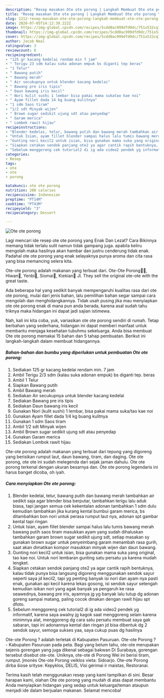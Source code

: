 ```yaml
---
description: "Resep masakan Ote ote porong | Langkah Membuat Ote ote porong Yang Lezat Sekali"
title: "Resep masakan Ote ote porong | Langkah Membuat Ote ote porong Yang Lezat Sekali"
slug: 1212-resep-masakan-ote-ote-porong-langkah-membuat-ote-ote-porong-yang-lezat-sekali
date: 2020-07-05T14:12:39.222Z
image: https://img-global.cpcdn.com/recipes/5cdd0ac999dfd9dc/751x532cq70/ote-ote-porong-foto-resep-utama.jpg
thumbnail: https://img-global.cpcdn.com/recipes/5cdd0ac999dfd9dc/751x532cq70/ote-ote-porong-foto-resep-utama.jpg
cover: https://img-global.cpcdn.com/recipes/5cdd0ac999dfd9dc/751x532cq70/ote-ote-porong-foto-resep-utama.jpg
author: Jacob Neal
ratingvalue: 3
reviewcount: 8
recipeingredient:
- "125 gr kacang kedelai rendam min 7 jam"
- " Terigu 23 sdm kalau suka adonan empuk bs diganti tep beras"
- "1 Telur"
- " Bawang putih"
- " Bawang merah"
- " Air secukupnya untuk blender kacang kedelai"
- " Bawang pre iris tipis"
- " Daun bawang iris kecil"
- " Nori kulit sushi 1 lembar bisa pakai mama sukatao kae noi"
- " Ayam fillet dada 14 kg buang kulitnya"
- "1 sdm Saos tiram"
- "1/2 sdt Minyak wijen"
- " Brown sugar sedikit ujung sdt atau penyedap"
- " Garam merica"
- " Lombok rawit hijau"
recipeinstructions:
- "Blender kedelai, telur, bawang putih dan bawang merah tambahkan air sedikit saja agar blender bisa berputar, tambahkan terigu lalu aduk biasa, tapi jangan semua cek kekentalan adonan tambahkan 1 sdm dulu kemudian tambahkan jika kurang kental bumbui garam merica, bs ditambahkan bon nori untuk perasa rumput laut nya, adonan spt gambar kental tapi ringan"
- "Untuk Isian, ayam fillet blender sampai halus lalu tumis bawang merah bawang putih saos tiram masukkan ayam yang sudah dihaluskan tambahkan garam brown sugar sedikit ujung sdt, setiap masakan sy gunakan brown sugar untuk penyeimbang garam menambah rasa gurih, saat akan dimatikan kompor masukkan minyak wijen dan daun bawang."
- "Gunting nori kecil2 untuk isian, bisa gunakan mama suka yang original, tao kae noi. Untuk nori lembaran gunting satu persatu ya karena mudah lengket."
- "Siapkan cetakan sendok panjang ote2 ya agar cantik rapih bentuknya, kalau tidak punya bisa langsung digoreng menggunakan sendok sayur seperti saya jd kecil2, tapi yg penting banyak isi nori dan ayam nya pasti enak, gunakan api kecil karena lekas gosong, isi sendok sayur setengah kemudian isikan nori yang agak banyak ya pengaruh ke rasa seawednya, bawang pre iris, ayamnya jg yg banyak lalu tutup dg adonan goreng sampai matang, paling cocok dmakan dengan rawit hijau spt dfoto."
- "Sebelum menggoreng cek tutorial2 di ig ada video2 pendek yg informatif, karena saya awalny jg kagok saat menggoreng selain karena minimnya alat, menggoreng dg cara satu persatu membuat saya gak sabaran, tapi ini adonannya kental dan ringan jd bisa dibentuk dg 2 sendok sayur, semoga sukses yaa, saya cukup puas dg hasilnya"
categories:
- Resep
tags:
- ote
- ote
- porong

katakunci: ote ote porong 
nutrition: 200 calories
recipecuisine: Indonesian
preptime: "PT14M"
cooktime: "PT43M"
recipeyield: "3"
recipecategory: Dessert

---
```



![Ote ote porong](https://img-global.cpcdn.com/recipes/5cdd0ac999dfd9dc/751x532cq70/ote-ote-porong-foto-resep-utama.jpg)

Lagi mencari ide resep ote ote porong yang Enak Dan Lezat? Cara Bikinnya memang tidak terlalu sulit namun tidak gampang juga. apabila keliru mengolah maka hasilnya akan hambar dan justru cenderung tidak enak. Padahal ote ote porong yang enak selayaknya punya aroma dan cita rasa yang bisa memancing selera kita.

Ote-ote porong adalah makanan yang terbuat dari. Ote-Ote Porong🐷🐓, Hiwan🐷, Yenbi🐷, Siomai🐷, Kiekian🐷 Jl. They sell the original ote-ote with the great taste.

Ada beberapa hal yang sedikit banyak mempengaruhi kualitas rasa dari ote ote porong, mulai dari jenis bahan, lalu pemilihan bahan segar sampai cara mengolah dan menghidangkannya. Tidak usah pusing jika mau menyiapkan ote ote porong enak di mana pun anda berada, karena asal sudah tahu triknya maka hidangan ini dapat jadi sajian istimewa.


Nah, kali ini kita coba, yuk, variasikan ote ote porong sendiri di rumah. Tetap berbahan yang sederhana, hidangan ini dapat memberi manfaat untuk membantu menjaga kesehatan tubuhmu sekeluarga. Anda bisa membuat Ote ote porong memakai 15 bahan dan 5 tahap pembuatan. Berikut ini langkah-langkah dalam membuat hidangannya.

<!--inarticleads1-->

##### Bahan-bahan dan bumbu yang diperlukan untuk pembuatan Ote ote porong:

1. Sediakan 125 gr kacang kedelai rendam min. 7 jam
1. Ambil  Terigu 2/3 sdm (kalau suka adonan empuk) bs diganti tep. beras
1. Ambil 1 Telur
1. Siapkan  Bawang putih
1. Ambil  Bawang merah
1. Sediakan  Air secukupnya untuk blender kacang kedelai
1. Sediakan  Bawang pre iris tipis
1. Sediakan  Daun bawang iris kecil
1. Gunakan  Nori (kulit sushi) 1 lembar, bisa pakai mama suka/tao kae noi
1. Gunakan  Ayam fillet dada 1/4 kg buang kulitnya
1. Gunakan 1 sdm Saos tiram
1. Ambil 1/2 sdt Minyak wijen
1. Ambil  Brown sugar sedikit ujung sdt atau penyedap
1. Gunakan  Garam merica
1. Sediakan  Lombok rawit hijau


Ote-ote porong adalah makanan yang terbuat dari tepung yang digoreng yang berisikan rumput laut, daun bawang, tiram, dan daging. Ote ote porong, ote ote ini sudah melegenda dari sejak jaman dahulu. Ote ote porong terkenal dengan ukuran besarnya dan. Ote ote porong legendaris ini harus banget dicoba, oh iyah. 

<!--inarticleads2-->

##### Cara menyiapkan Ote ote porong:

1. Blender kedelai, telur, bawang putih dan bawang merah tambahkan air sedikit saja agar blender bisa berputar, tambahkan terigu lalu aduk biasa, tapi jangan semua cek kekentalan adonan tambahkan 1 sdm dulu kemudian tambahkan jika kurang kental bumbui garam merica, bs ditambahkan bon nori untuk perasa rumput laut nya, adonan spt gambar kental tapi ringan
1. Untuk Isian, ayam fillet blender sampai halus lalu tumis bawang merah bawang putih saos tiram masukkan ayam yang sudah dihaluskan tambahkan garam brown sugar sedikit ujung sdt, setiap masakan sy gunakan brown sugar untuk penyeimbang garam menambah rasa gurih, saat akan dimatikan kompor masukkan minyak wijen dan daun bawang.
1. Gunting nori kecil2 untuk isian, bisa gunakan mama suka yang original, tao kae noi. Untuk nori lembaran gunting satu persatu ya karena mudah lengket.
1. Siapkan cetakan sendok panjang ote2 ya agar cantik rapih bentuknya, kalau tidak punya bisa langsung digoreng menggunakan sendok sayur seperti saya jd kecil2, tapi yg penting banyak isi nori dan ayam nya pasti enak, gunakan api kecil karena lekas gosong, isi sendok sayur setengah kemudian isikan nori yang agak banyak ya pengaruh ke rasa seawednya, bawang pre iris, ayamnya jg yg banyak lalu tutup dg adonan goreng sampai matang, paling cocok dmakan dengan rawit hijau spt dfoto.
1. Sebelum menggoreng cek tutorial2 di ig ada video2 pendek yg informatif, karena saya awalny jg kagok saat menggoreng selain karena minimnya alat, menggoreng dg cara satu persatu membuat saya gak sabaran, tapi ini adonannya kental dan ringan jd bisa dibentuk dg 2 sendok sayur, semoga sukses yaa, saya cukup puas dg hasilnya


Ote-ote Porong ? adalah terletak di Kabupaten Pasuruan. Ote-ote Porong ? - Kabupaten Pasuruan pada peta. Bagi yang belum tahu, ote-ote merupakan sejenis gorengan yang juga dikenal sebagai bakwan Di Surabaya, gorengan tersebut disebut ote-ote. Uniknya, ote-ote di Porong Wei ini berisi tiram, rumput. Įmonės Ote-ote Porong veiklos vieta: Sidoarjo. Ote-ote Porong dirba šiose srityse: Kepyklos, DELIS, Visi gėrimai ir maistas, Restoranai. 

Terima kasih telah menggunakan resep yang kami tampilkan di sini. Besar harapan kami, olahan Ote ote porong yang mudah di atas dapat membantu Anda menyiapkan hidangan yang sedap untuk keluarga/teman ataupun menjadi ide dalam berjualan makanan. Selamat mencoba!
